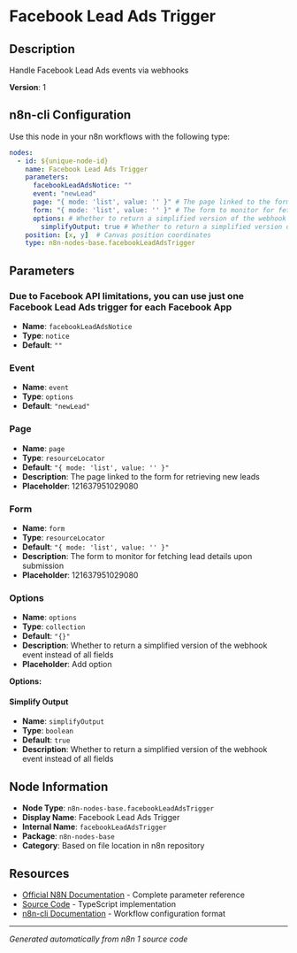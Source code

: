 # Facebook Lead Ads Trigger

## Description

Handle Facebook Lead Ads events via webhooks

**Version**: 1

## n8n-cli Configuration

Use this node in your n8n workflows with the following type:

```yaml
nodes:
  - id: ${unique-node-id}
    name: Facebook Lead Ads Trigger
    parameters:
      facebookLeadAdsNotice: ""
      event: "newLead"
      page: "{ mode: 'list', value: '' }" # The page linked to the form for retrieving new leads
      form: "{ mode: 'list', value: '' }" # The form to monitor for fetching lead details upon submission
      options: # Whether to return a simplified version of the webhook event instead of all fields
        simplifyOutput: true # Whether to return a simplified version of the webhook event instead of all fields
    position: [x, y]  # Canvas position coordinates
    type: n8n-nodes-base.facebookLeadAdsTrigger
```

## Parameters

### Due to Facebook API limitations, you can use just one Facebook Lead Ads trigger for each Facebook App

- **Name**: `facebookLeadAdsNotice`
- **Type**: `notice`
- **Default**: `""`

### Event

- **Name**: `event`
- **Type**: `options`
- **Default**: `"newLead"`

### Page

- **Name**: `page`
- **Type**: `resourceLocator`
- **Default**: `"{ mode: 'list', value: '' }"`
- **Description**: The page linked to the form for retrieving new leads
- **Placeholder**: 121637951029080

### Form

- **Name**: `form`
- **Type**: `resourceLocator`
- **Default**: `"{ mode: 'list', value: '' }"`
- **Description**: The form to monitor for fetching lead details upon submission
- **Placeholder**: 121637951029080

### Options

- **Name**: `options`
- **Type**: `collection`
- **Default**: `"{}"`
- **Description**: Whether to return a simplified version of the webhook event instead of all fields
- **Placeholder**: Add option

**Options:**

#### Simplify Output
- **Name**: `simplifyOutput`
- **Type**: `boolean`
- **Default**: `true`
- **Description**: Whether to return a simplified version of the webhook event instead of all fields



## Node Information

- **Node Type**: `n8n-nodes-base.facebookLeadAdsTrigger`
- **Display Name**: Facebook Lead Ads Trigger
- **Internal Name**: `facebookLeadAdsTrigger`
- **Package**: `n8n-nodes-base`
- **Category**: Based on file location in n8n repository

## Resources

- [Official N8N Documentation](https://docs.n8n.io/integrations/builtin/app-nodes/n8n-nodes-base.facebookleadadstrigger/) - Complete parameter reference
- [Source Code](https://github.com/n8n-io/n8n/blob/master/packages/nodes-base/nodes/FacebookLeadAds/FacebookLeadAdsTrigger.node.ts) - TypeScript implementation
- [n8n-cli Documentation](https://github.com/edenreich/n8n-cli) - Workflow configuration format

---
*Generated automatically from n8n 1 source code*
